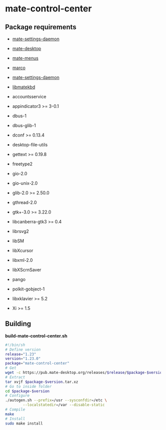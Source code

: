 # mate-control-center

## Package requirements

  * [mate-settings-daemon](./mate-settings-daemon)

  * [mate-desktop](./mate-desktop)

  * [mate-menus](./mate-menus)

  * [marco](./marco)

  * [mate-settings-daemon](./mate-settings-daemon)

  * [libmatekbd](./libmatekbd)

  * accountsservice

  * appindicator3 >= 3-0.1

  * dbus-1

  * dbus-glib-1

  * dconf >= 0.13.4

  * desktop-file-utils

  * gettext >= 0.19.8

  * freetype2

  * gio-2.0

  * gio-unix-2.0

  * glib-2.0 >= 2.50.0

  * gthread-2.0

  * gtk+-3.0 >= 3.22.0

  * libcanberra-gtk3 >= 0.4

  * librsvg2

  * libSM

  * libXcursor

  * libxml-2.0

  * libXScrnSaver

  * pango

  * polkit-gobject-1

  * libxklavier >= 5.2

  * Xi >= 1.5

## Building

**build-mate-control-center.sh**

```bash
#!/bin/sh
# Define version
release="1.23"
version="1.23.0"
package="mate-control-center"
# Get
wget -c https://pub.mate-desktop.org/releases/$release/$package-$version.tar.xz
# Extract
tar xvjf $package-$version.tar.xz
# Go to inside folder
cd $package-$version
# Configure
./autogen.sh --prefix=/usr --sysconfdir=/etc \
        --localstatedir=/var --disable-static
# Compile
make
# Install
sudo make install
```
